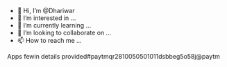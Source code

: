 - 👋 Hi, I’m @Dhariwar
- 👀 I’m interested in ...
- 🌱 I’m currently learning ...
- 💞️ I’m looking to collaborate on ...
- 📫 How to reach me ...

<!---
Dhariwar/Dhariwar is a ✨ special ✨ repository because its `README.md` (this file) appears on your GitHub profile.
You can click the Preview link to take a look at your changes.
--->
Apps fewin details provided#paytmqr2810050501011dsbbeg5o58j@paytm

